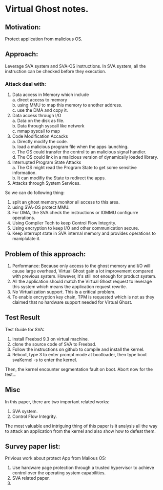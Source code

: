 # Virtual Ghost notes.

## Motivation:
Protect application from malicious OS.

## Approach:
Leverage SVA system and SVA-OS instructions.
In SVA system, all the instruction can be checked before they execution.
### Attack deal with:  
1. Data access in Memory which include   
  a. direct access to memory     
  b. using MMU to map this memory to another address.    
  c. use the DMA and copy it.   
2. Data access through I/O    
  a. Data on the disk as file.   
  b. Data through syscall like network    
  c. mmap syscall to map   
3. Code Modification Accacks   
  a. Directly modify the code.   
  b. load a malicious program file when the apps launching.   
  c. The OS could transfer the control to an malicious signal handler.   
  d. The OS could link in a malicious version of dynamically loaded library.   
4. Interrupted Program State Attacks   
  a. The OS might read the Program State to get some sensitive information.   
  b. It can modifiy the State to redirect the apps.   
5. Attacks through System Services.   


So we can do following thing:   
1. spilt an ghost memory.monitor all access to this area.   
2. using SVA-OS protect MMU.
3. For DMA, the SVA check the instructions or IOMMU configurre operations.  
3. Using Compiler Tech to keep Control Flow Integrity.   
4. Using encryption to keep I/O and other communication secure.  
5. Keep interrupt state in SVA internal memory and provides operations to maniplulate it. 


## Problem of this approach:
1. Performance: Because only access to the ghost memory and I/O will cause large overhead, Virtual Ghost gain a lot improvement compared with previous system. However, it's still not enough for product system.     
2. All the application should match the Virtual Ghost request to leverage this system which means the application request rewrite.    
3. No Virtualization support. This is a critical problem.    
4. To enable encryption key chain, TPM is requested which is not as they claimed that no hardware support needed for Virtual Ghost.   

## Test Result
   Test Guide for SVA:
   1. Install Freebsd 9.3 on virtual machine.   
   2. clone the source code of SVA to Freebsd.   
   3. Follow the instructions on github to compile and install the kernel.   
   4. Reboot, type 3 to enter prompt mode at bootloader, then type boot svaKernel -s to enter the kernel.   
  
  Then, the kernel encounter segmentation fault on boot. Abort now for the test...   
## Misc
In this paper, there are two important related works:    
1. SVA system.   
2. Control Flow Integrity.   

The most valuable and intriguing thing of this paper is it analysis all the way to attack an application from the kernel and also show how to defeat them.     

## Survey paper list: 
Privious work about protect App from Malious OS:    
1. Use hardware page protection through a trusted hypervisor to achieve control over the operating system capabilities.     
2. SVA related paper.  
3. 
